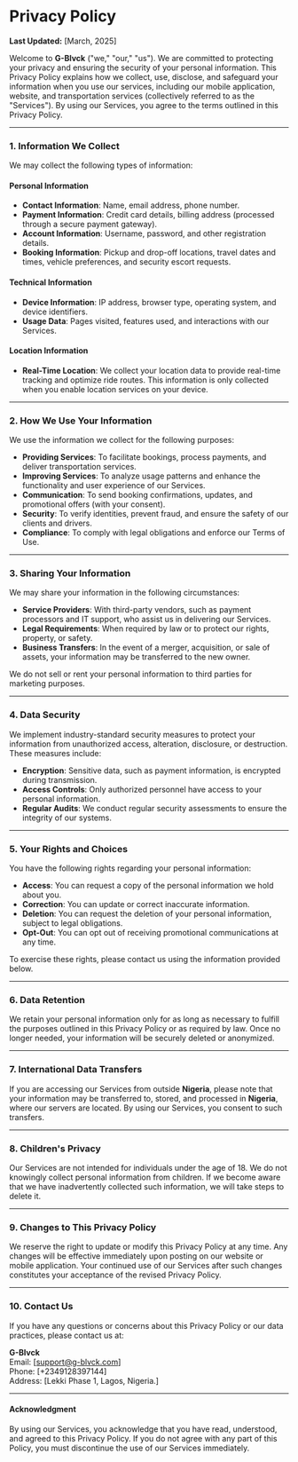 # Privacy Policy

**Last Updated:** \[March, 2025]

Welcome to **G-Blvck** ("we," "our," "us"). We are committed to protecting your privacy and ensuring the security of your personal information. This Privacy Policy explains how we collect, use, disclose, and safeguard your information when you use our services, including our mobile application, website, and transportation services (collectively referred to as the "Services"). By using our Services, you agree to the terms outlined in this Privacy Policy.

***

### **1. Information We Collect**

We may collect the following types of information:

#### **Personal Information**

* **Contact Information**: Name, email address, phone number.
* **Payment Information**: Credit card details, billing address (processed through a secure payment gateway).
* **Account Information**: Username, password, and other registration details.
* **Booking Information**: Pickup and drop-off locations, travel dates and times, vehicle preferences, and security escort requests.

#### **Technical Information**

* **Device Information**: IP address, browser type, operating system, and device identifiers.
* **Usage Data**: Pages visited, features used, and interactions with our Services.

#### **Location Information**

* **Real-Time Location**: We collect your location data to provide real-time tracking and optimize ride routes. This information is only collected when you enable location services on your device.

***

### **2. How We Use Your Information**

We use the information we collect for the following purposes:

* **Providing Services**: To facilitate bookings, process payments, and deliver transportation services.
* **Improving Services**: To analyze usage patterns and enhance the functionality and user experience of our Services.
* **Communication**: To send booking confirmations, updates, and promotional offers (with your consent).
* **Security**: To verify identities, prevent fraud, and ensure the safety of our clients and drivers.
* **Compliance**: To comply with legal obligations and enforce our Terms of Use.

***

### **3. Sharing Your Information**

We may share your information in the following circumstances:

* **Service Providers**: With third-party vendors, such as payment processors and IT support, who assist us in delivering our Services.
* **Legal Requirements**: When required by law or to protect our rights, property, or safety.
* **Business Transfers**: In the event of a merger, acquisition, or sale of assets, your information may be transferred to the new owner.

We do not sell or rent your personal information to third parties for marketing purposes.

***

### **4. Data Security**

We implement industry-standard security measures to protect your information from unauthorized access, alteration, disclosure, or destruction. These measures include:

* **Encryption**: Sensitive data, such as payment information, is encrypted during transmission.
* **Access Controls**: Only authorized personnel have access to your personal information.
* **Regular Audits**: We conduct regular security assessments to ensure the integrity of our systems.

***

### **5. Your Rights and Choices**

You have the following rights regarding your personal information:

* **Access**: You can request a copy of the personal information we hold about you.
* **Correction**: You can update or correct inaccurate information.
* **Deletion**: You can request the deletion of your personal information, subject to legal obligations.
* **Opt-Out**: You can opt out of receiving promotional communications at any time.

To exercise these rights, please contact us using the information provided below.

***

### **6. Data Retention**

We retain your personal information only for as long as necessary to fulfill the purposes outlined in this Privacy Policy or as required by law. Once no longer needed, your information will be securely deleted or anonymized.

***

### **7. International Data Transfers**

If you are accessing our Services from outside **Nigeria**, please note that your information may be transferred to, stored, and processed in **Nigeria**, where our servers are located. By using our Services, you consent to such transfers.

***

### **8. Children's Privacy**

Our Services are not intended for individuals under the age of 18. We do not knowingly collect personal information from children. If we become aware that we have inadvertently collected such information, we will take steps to delete it.

***

### **9. Changes to This Privacy Policy**

We reserve the right to update or modify this Privacy Policy at any time. Any changes will be effective immediately upon posting on our website or mobile application. Your continued use of our Services after such changes constitutes your acceptance of the revised Privacy Policy.

***

### **10. Contact Us**

If you have any questions or concerns about this Privacy Policy or our data practices, please contact us at:

**G-Blvck**\
Email: \[support@g-blvck.com]\
Phone: \[+2349128397144]\
Address: \[Lekki Phase 1, Lagos, Nigeria.]

***

#### **Acknowledgment**

By using our Services, you acknowledge that you have read, understood, and agreed to this Privacy Policy. If you do not agree with any part of this Policy, you must discontinue the use of our Services immediately.
